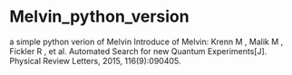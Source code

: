 # Melvin_python_version
a simple python verion of Melvin
Introduce of Melvin:
Krenn M , Malik M , Fickler R , et al. Automated Search for new Quantum Experiments[J]. Physical Review Letters, 2015, 116(9):090405.
